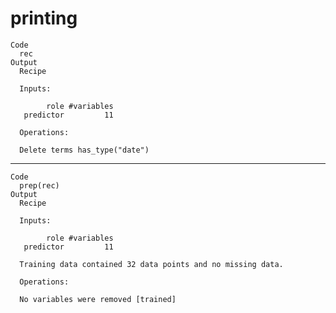 # printing

    Code
      rec
    Output
      Recipe
      
      Inputs:
      
            role #variables
       predictor         11
      
      Operations:
      
      Delete terms has_type("date")

---

    Code
      prep(rec)
    Output
      Recipe
      
      Inputs:
      
            role #variables
       predictor         11
      
      Training data contained 32 data points and no missing data.
      
      Operations:
      
      No variables were removed [trained]

